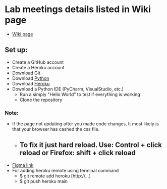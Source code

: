 # Lab meetings details listed in Wiki page
  - [Wiki page](https://github.com/xinyi-yuan/SD_Lab3/wiki)
## Set up:
  - Create a GitHub account
  - Create a Heroku account
  - Download Git
  - Download [Python](https://www.python.org/downloads)
  - Download [Heroku](https://devcenter.heroku.com/articles/getting-started-with-python#set-up)
  - Download a Python IDE (PyCharm, VisualStudio, etc.)
    - Run a simply "Hello World" to test if everything is working
    - Clone the repository
### Note: 
 -  If the page not updating after you made code changes, It most likely is that your browser has cashed the css file.
    - ## To fix it just hard reload. Use: Control + click reload or Firefox: shift + click reload
 - [Figma link](https://www.figma.com/file/Pk1pqd4G6qbVtGGq9Px9OF/Lab3-Design?type=design&node-id=0%3A1&mode=design&t=EUte4tJtkp10fsU4-1)
 - For adding heroku remote using terminal command
   - $ git remote add heroku [http://...]
   - $ git push heroku main
